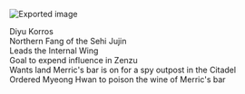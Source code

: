 ![Exported image](Exported%20image%2020240830122709-0.png)  

Diyu Korros  
Northern Fang of the Sehi Jujin  
Leads the Internal Wing  
Goal to expend influence in Zenzu  
Wants land Merric's bar is on for a spy outpost in the Citadel  
Ordered Myeong Hwan to poison the wine of Merric's bar